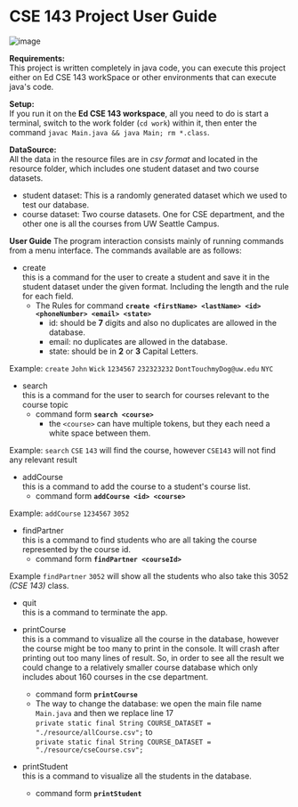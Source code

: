 CSE 143 Project User Guide
===

![image](https://user-images.githubusercontent.com/50006786/101043459-3395ed80-3533-11eb-8920-486b57bd5ec9.png)



**Requirements:**\
This project is written completely in java code, you can execute this project either on Ed CSE 143 workSpace or 
other environments that can execute java's code.

**Setup:**\
If you run it on the **Ed CSE 143 workspace**, all you need to do is start a terminal, switch to the work folder
(`cd work`) within it, then enter the command `javac Main.java && java Main; rm *.class`.

**DataSource:**\
All the data in the resource files are in *csv format* and located in the resource folder, which includes one student
dataset and two course datasets. 
- student dataset: This is a randomly generated dataset which we used to test our database. 
- course dataset: Two course datasets. One for CSE department, and the other one is all the courses from UW Seattle Campus.

**User Guide**
The program interaction consists mainly of running commands from a menu interface. The commands available are as follows:
- create\
  this is a command for the user to create a student and save it in the student dataset under the given format. Including the
  length and the rule for each field.
  + The Rules for command **`create <firstName> <lastName> <id> <phoneNumber> <email> <state>`**
    * id: should be **7** digits and also no duplicates are allowed in the database. 
    * email: no duplicates are allowed in the database.
    * state: should be in **2** or **3** Capital Letters.

Example: `create` `John` `Wick` `1234567` `232323232` `DontTouchmyDog@uw.edu` `NYC`    
  
- search\
  this is a command for the user to search for courses relevant to the course topic
  + command form **`search <course>`**
    * the `<course>` can have multiple tokens, but they each need a white space between them.
  
Example: `search` `CSE` `143` will find the course, however `CSE143` will not find any relevant result

- addCourse\
  this is a command to add the course to a student's course list.
    + command form **`addCourse <id> <course>`**
    
Example: `addCourse` `1234567` `3052`

- findPartner\
  this is a command to find students who are all taking the course represented by the course id.
  + command form **`findPartner <courseId>`**
    
Example `findPartner` `3052` will show all the students who also take this 3052 *(CSE 143)* class.
- quit\
  this is a command to terminate the app.
  
- printCourse\
  this is a command to visualize all the course in the database, however the course might be too many to print in the
  console. It will crash after printing out too many lines of result. 
  So, in order to see all the result we could change to a relatively smaller course database 
  which only includes about 160 courses in the cse department.
    + command form **`printCourse`**
    + The way to change the database:
        we open the main file name `Main.java` and then we replace line 17\
      `private static final String COURSE_DATASET = "./resource/allCourse.csv";` to\
      `private static final String COURSE_DATASET = "./resource/cseCourse.csv";`
  
- printStudent\
this is a command to visualize all the students in the database.
  + command form **`printStudent`**
